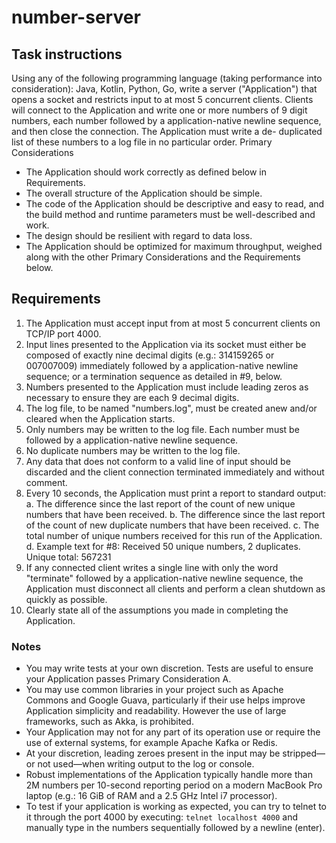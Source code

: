 # number-server

## Task instructions
Using any of the following programming language (taking performance into consideration): Java, Kotlin, Python, Go, write a server ("Application") that opens a socket
and restricts input to at most 5 concurrent clients. Clients will connect to the Application and
write one or more numbers of 9 digit numbers, each number followed by a application-native newline
sequence, and then close the connection. The Application must write a de- duplicated list of
these numbers to a log file in no particular order.
Primary Considerations
+ The Application should work correctly as defined below in Requirements.
+ The overall structure of the Application should be simple.
+ The code of the Application should be descriptive and easy to read, and the build
method and runtime parameters must be well-described and work.
+ The design should be resilient with regard to data loss.
+ The Application should be optimized for maximum throughput, weighed along with the
other Primary Considerations and the Requirements below.

## Requirements
1. The Application must accept input from at most 5 concurrent clients on TCP/IP port 4000.
2. Input lines presented to the Application via its socket must either be composed of exactly nine 
   decimal digits (e.g.: 314159265 or 007007009) immediately followed by a
   application-native newline sequence; or a termination sequence as detailed in #9, below.
3. Numbers presented to the Application must include leading zeros as necessary to
   ensure they are each 9 decimal digits.
4. The log file, to be named "numbers.log", must be created anew and/or cleared when the
   Application starts.
5. Only numbers may be written to the log file. Each number must be followed by a
   application-native newline sequence.
6. No duplicate numbers may be written to the log file.
7. Any data that does not conform to a valid line of input should be discarded and the client
   connection terminated immediately and without comment.
8. Every 10 seconds, the Application must print a report to standard output:
   a. The difference since the last report of the count of new unique numbers that have
   been received.
   b. The difference since the last report of the count of new duplicate numbers that
   have been received.
   c. The total number of unique numbers received for this run of the Application.
   d. Example text for #8: Received 50 unique numbers, 2 duplicates. Unique total:
   567231
9. If any connected client writes a single line with only the word "terminate" followed by a
   application-native newline sequence, the Application must disconnect all clients and perform
   a clean shutdown as quickly as possible.
10. Clearly state all of the assumptions you made in completing the Application.
    
### Notes
+ You may write tests at your own discretion. Tests are useful to ensure your Application
    passes Primary Consideration A.
+ You may use common libraries in your project such as Apache Commons and Google
    Guava, particularly if their use helps improve Application simplicity and readability.
    However the use of large frameworks, such as Akka, is prohibited.
+ Your Application may not for any part of its operation use or require the use of external
    systems, for example Apache Kafka or Redis.
+ At your discretion, leading zeroes present in the input may be stripped—or not
    used—when writing output to the log or console.
+ Robust implementations of the Application typically handle more than 2M numbers per
    10-second reporting period on a modern MacBook Pro laptop (e.g.: 16 GiB of RAM and
    a 2.5 GHz Intel i7 processor).
+ To test if your application is working as expected, you can try to telnet to it through the
    port 4000 by executing: `telnet localhost 4000` and manually type in the numbers sequentially followed by a newline (enter).
